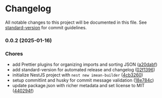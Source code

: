 # Changelog

All notable changes to this project will be documented in this file. See [standard-version](https://github.com/conventional-changelog/standard-version) for commit guidelines.

### 0.0.2 (2025-01-16)


### Chores

* add Prettier plugins for organizing imports and sorting JSON ([a20dabf](https://github.com/iMean-Hub/imean-builder/commit/a20dabf24f2c556ea723af2cdadad63fb8f8ab7a))
* add standard-version for automated release and changelog ([02f1396](https://github.com/iMean-Hub/imean-builder/commit/02f1396caef33e3ce1402531c7a224c5fa6927ac))
* initialize NestJS project with `nest new imean-builder` ([4cb3260](https://github.com/iMean-Hub/imean-builder/commit/4cb32604751bd9fe965690ea74a6b1d3cc2f5ee8))
* setup commitlint and husky for commit message validation ([18e784c](https://github.com/iMean-Hub/imean-builder/commit/18e784c22343080534a3eb3e7f8c3de54237981a))
* update package.json with richer metadata and set license to MIT ([440294f](https://github.com/iMean-Hub/imean-builder/commit/440294ffeee791c5d151ec59a9b64b82a4418986))
